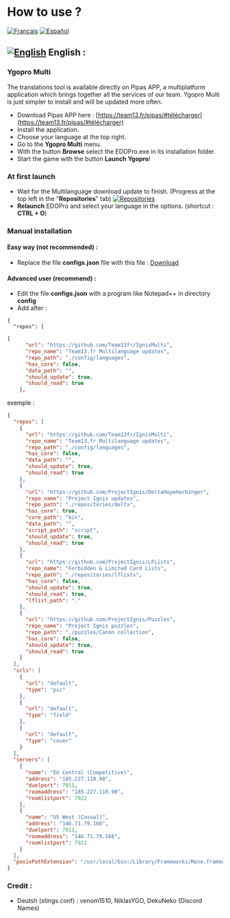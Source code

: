 # How to use ?
[![Français](https://cdn3.iconfinder.com/data/icons/142-mini-country-flags-16x16px/32/flag-france2x.png)](https://github.com/Team13fr/IgnisMulti/wiki/Français)
[![Español](https://cdn3.iconfinder.com/data/icons/142-mini-country-flags-16x16px/32/flag-spain2x.png)](https://github.com/Team13fr/IgnisMulti/wiki/Español)

## [![English](https://cdn3.iconfinder.com/data/icons/142-mini-country-flags-16x16px/32/flag-usa2x.png)](https://github.com/Team13fr/IgnisMulti#-english-) English :
### Ygopro Multi
The translations tool is available directly on Pipas APP, a multiplatform application which brings together all the services of our team. Ygopro Multi is just simpler to install and will be updated more often.
- Download Pipas APP here : [https://team13.fr/pipas/#télécharger](https://team13.fr/pipas/#télécharger)
- Install the application.
- Choose your language at the top right.
- Go to the **Ygopro Multi** menu.
- With the button **Browse** select the  EDOPro.exe in its installation folder.
- Start the game with the button **Launch Ygopro**!

### At first launch
- Wait for the Multilanguage download update to finish. (Progress at the top left in the "**Repositories**" tab)
[![Repositories](https://puu.sh/FuSmK/479079320d.png)](#)
- **Relaunch** EDOPro and select your language in the options. (shortcut : **CTRL + O**)

### Manual installation
#### Easy way (not recommended) :
 - Replace the file **configs.json** file with this file : [Download](https://drive.google.com/drive/folders/1clwKhk4AEbB82l_qwlsbn5WnzCEkUObo?usp=sharing)

#### Advanced user (recommend) : 
- Edit the file **configs.json** with a program like Notepad++ in directory **config**
- Add after :
```
{
  "repos": [
```

```json
{
      "url": "https://github.com/Team13fr/IgnisMulti",
      "repo_name": "Team13.fr Multilanguage updates",
      "repo_path": "./config/languages",
      "has_core": false,
      "data_path": "",
      "should_update": true,
      "should_read": true
    },
```
exemple :
```json
{
  "repos": [
	{
      "url": "https://github.com/Team13fr/IgnisMulti",
      "repo_name": "Team13.fr Multilanguage updates",
      "repo_path": "./config/languages",
      "has_core": false,
      "data_path": "",
      "should_update": true,
      "should_read": true
    },
    {
      "url": "https://github.com/ProjectIgnis/DeltaHopeHarbinger",
      "repo_name": "Project Ignis updates",
      "repo_path": "./repositories/delta",
      "has_core": true,
      "core_path": "bin",
      "data_path": "",
      "script_path": "script",
      "should_update": true,
      "should_read": true
    },
    {
      "url": "https://github.com/ProjectIgnis/LFLists",
      "repo_name": "Forbidden & Limited Card Lists",
      "repo_path": "./repositories/lflists",
      "has_core": false,
      "should_update": true,
      "should_read": true,
      "lflist_path": "."
    },
    {
      "url": "https://github.com/ProjectIgnis/Puzzles",
      "repo_name": "Project Ignis puzzles",
      "repo_path": "./puzzles/Canon collection",
      "has_core": false,
      "should_update": true,
      "should_read": true
    }
  ],
  "urls": [
    {
      "url": "default",
      "type": "pic"
    },
    {
      "url": "default",
      "type": "field"
    },
    {
      "url": "default",
      "type": "cover"
    }
  ],
  "servers": [
    {
      "name": "EU Central (Competitive)",
      "address": "185.227.110.90",
      "duelport": 7911,
      "roomaddress": "185.227.110.90",
      "roomlistport": 7922
    },
    {
      "name": "US West (Casual)",
      "address": "146.71.79.166",
      "duelport": 7911,
      "roomaddress": "146.71.79.166",
      "roomlistport": 7922
    }
  ],
  "posixPathExtension": "/usr/local/bin:/Library/Frameworks/Mono.framework/Versions/Current/Commands"
}
```

### Credit :
- Deutsh (stings.conf) : venom1510, NiklasYGO, DekuNeko (Discord Names)
